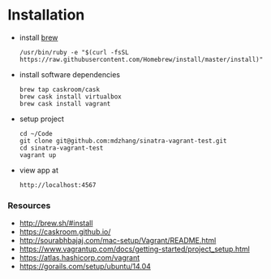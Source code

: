 # Installation

- install [brew](http://brew.sh/#install)

    ```
    /usr/bin/ruby -e "$(curl -fsSL https://raw.githubusercontent.com/Homebrew/install/master/install)"
    ```

- install software dependencies

    ```
    brew tap caskroom/cask
    brew cask install virtualbox
    brew cask install vagrant
    ```

- setup project

    ```
    cd ~/Code
    git clone git@github.com:mdzhang/sinatra-vagrant-test.git
    cd sinatra-vagrant-test
    vagrant up
    ```

- view app at

    ```
    http://localhost:4567
    ```

### Resources

- http://brew.sh/#install
- https://caskroom.github.io/
- http://sourabhbajaj.com/mac-setup/Vagrant/README.html
- https://www.vagrantup.com/docs/getting-started/project_setup.html
- https://atlas.hashicorp.com/vagrant
- https://gorails.com/setup/ubuntu/14.04